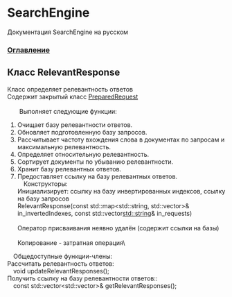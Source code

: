 # SearchEngine
Документация SearchEngine на русском

### [Оглавление](../index.md)

## Класс RelevantResponse
Класс определяет релевантность ответов\
Содержит закрытый класс [PreparedRequest](./PreparedRequest/PreparedRequest.md)\
\
&emsp;&emsp;Выполняет следующие функции:
		
1. Очищает базу релевантности ответов.
2. Обновляет подготовленную базу запросов.
3. Рассчитывает частоту вхождения слова в документах по запросам и максимальную релевантность.
4. Определяет относительную релевантность.
5. Сортирует документы по убыванию релевантности.
6. Хранит базу релевантных ответов.
7. Предоставляет ссылку на базу релевантных ответов.
\
&emsp;Конструкторы:\
Инициализирует: ссылку на базу инвертированных индексов, cсылку на базу запросов\
RelevantResponse(const std::map<std::string, std::vector<Entry>>& in_invertedIndexes,
                     const std::vector<std::string>& in_requests)\
\
Оператор присваивания неявно удалён (содержит ссылки на базы)\
\
Копирование - затратная операция\

&emsp;Общедоступные функции-члены:\
Рассчитать релевантность ответов:\
&emsp;void updateRelevantResponses();\
Получить ссылку на базу релевантности ответов::\
&emsp;const std::vector<std::vector<RelativeIndex>>& getRelevantResponses();
